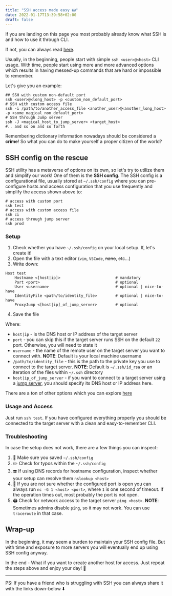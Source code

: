 ```yaml
---
title: "SSH access made easy 📟"
date: 2022-01-17T13:39:58+02:00
draft: false
---
```


If you are landing on this page you most probably already know what SSH is and
how to use it through CLI.  

If not, you can always read [here](https://en.wikipedia.org/wiki/Secure_Shell). 

Usually, in the beginning, people start with simple `ssh <user>@<host>` CLI usage.
With time, people start using more and more advanced options which results in
having messed-up commands that are hard or impossible to remember.

Let's give you an example:  

```
## SSH with custom non-default port
ssh <user>@<long_host> -p <custom_non_default_port>
# SSH with custom access file
ssh -i /path/to/another_access_file <another_user>@<another_long_host> -p <some_magical_non_default_port>
# SSH through Jump server
ssh -J <magical_host_to_jump_server> <target_host>
#.. and so on and so forth
```

Remembering dictionary information nowadays should be considered a **crime**! So
what you can do to make yourself a proper citizen of the world?


## SSH config on the rescue
SSH utility has a metaverse of options on its own, so let's try to utilize them
and simplify our work! One of them is the **SSH config**. The SSH config is a
configurational file, usually stored at `~/.ssh/config` where you can pre-configure
hosts and access configuration that you use frequently and simplify the access shown
above to:

```
# access with custom port
ssh test
# access with custom access file
ssh ci
# access through jump server
ssh prod
```

### Setup
1. Check whether you have `~/.ssh/config` on your local setup. If, let's create it!
2. Open the file with a text editor (`vim`, `VSCode`, ~~nano~~, etc...)
3. Write down:
```
Host test
    Hostname <[host|ip]>                        # mandatory
    Port <port>                                 # optional
    User <username>                             # optional | nice-to-have
    IdentityFile <path/to/identity_file>        # optional | nice-to-have
    ProxyJump <[host|ip]_of_jump_server>        # optional
```
4. Save the file

Where:
* `host|ip` - is the DNS host or IP address of the target server
* `port` - you can skip this if the target server runs SSH on the default `22` port. Otherwise, you will need to state it
* `username` - the name of the remote user on the target server you want to connect with. **NOTE**: Default is your local machine username
* `/path/to/identity_file` - this is the path to the private key you use to connect to the target server. **NOTE**: Default is `~/.ssh/id_rsa` or an iteration of the files within `~/.ssh` directory
* `host|ip_of_jump_server` - if you want to connect to a target server using a [jump server](https://en.wikipedia.org/wiki/Jump_server), you should specify its DNS host or IP address here.

There are a ton of other options which you can explore [here](https://linux.die.net/man/5/ssh_config)

### Usage and Access
Just run `ssh test`. If you have configured everything properly
you should be connected to the target server with a clean and easy-to-remember CLI.


### Troubleshooting
In case the setup does not work, there are a few things you can inspect:
1. 🙇 Make sure you saved `~/.ssh/config`
2. ✏️ Check for typos within the `~/.ssh/config`
3. ☎️ If using DNS records for hostname configuration, inspect whether your setup can resolve them `nslookup <host>`
4. 🔌 If you are not sure whether the configured port is open you can always run `nc -G 1 <host> <port>`, where `1` is one second of timeout. If the operation times out, most probably the port is not open.
5. 🖨️ Check for network access to the target server `ping <host>`. **NOTE**: Sometimes admins disable `ping`, so it may not work. You can use `traceroute` in that case.

## Wrap-up
In the beginning, it may seem a burden to maintain your SSH config file. But with time
and exposure to more servers you will eventually end up using SSH config anyway.

In the end - What if you want to create another host for access. Just repeat the steps above
and enjoy your day! 🎉

---
PS: If you have a friend who is struggling with SSH you can always share it with
the links down-below ⬇️
